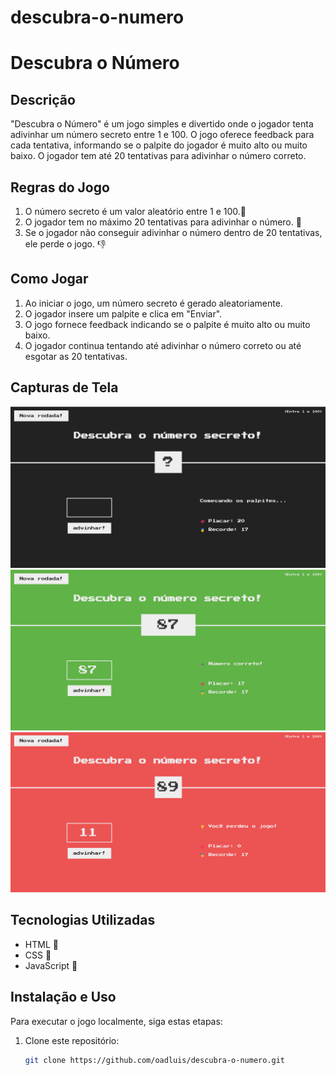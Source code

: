 # descubra-o-numero

# Descubra o Número

## Descrição

"Descubra o Número" é um jogo simples e divertido onde o jogador tenta adivinhar um número secreto entre 1 e 100. O jogo oferece feedback para cada tentativa, informando se o palpite do jogador é muito alto ou muito baixo. O jogador tem até 20 tentativas para adivinhar o número correto.

## Regras do Jogo

1. O número secreto é um valor aleatório entre 1 e 100.💯
2. O jogador tem no máximo 20 tentativas para adivinhar o número. 😬
3. Se o jogador não conseguir adivinhar o número dentro de 20 tentativas, ele perde o jogo. 👎

## Como Jogar

1. Ao iniciar o jogo, um número secreto é gerado aleatoriamente.
2. O jogador insere um palpite e clica em "Enviar".
3. O jogo fornece feedback indicando se o palpite é muito alto ou muito baixo.
4. O jogador continua tentando até adivinhar o número correto ou até esgotar as 20 tentativas.

## Capturas de Tela

![Tela Inicial](images/guessMyNumberStart.png)
![Feedback do Palpite](images/guessMyNumberCorrect.png)
![Feedback do Palpite](images/guessMyNumberLose.png)

## Tecnologias Utilizadas

- HTML 🩻
- CSS 🎨
- JavaScript 💪

## Instalação e Uso

Para executar o jogo localmente, siga estas etapas:

1. Clone este repositório:
   ```sh
   git clone https://github.com/oadluis/descubra-o-numero.git
